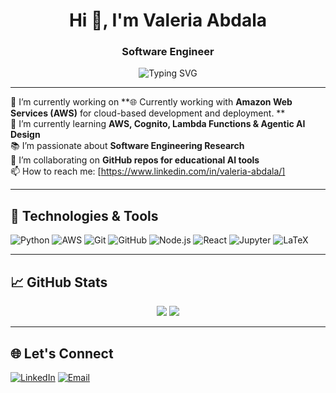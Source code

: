 <h1 align="center">Hi 👋, I'm Valeria Abdala</h1>
<h3 align="center">Software Engineer</h3>

<p align="center">
  <img src="https://readme-typing-svg.demolab.com?font=Fira+Code&pause=1000&center=true&vCenter=true&width=435&lines=Welcome+to+my+GitHub!;Machine+Learning+Lover;Software+Testing+Researcher;Open+Source+Contributor" alt="Typing SVG" />
</p>

---

🔭 I’m currently working on **🌐 Currently working with **Amazon Web Services (AWS)** for cloud-based development and deployment.
**  
🌱 I’m currently learning **AWS, Cognito, Lambda Functions & Agentic AI Design**  
📚 I’m passionate about **Software Engineering Research**  
👯 I’m collaborating on **GitHub repos for educational AI tools**  
📫 How to reach me: [https://www.linkedin.com/in/valeria-abdala/]  


---

## 🧰 Technologies & Tools
![Python](https://img.shields.io/badge/Python-3776AB?style=for-the-badge&logo=python&logoColor=white)
![AWS](https://img.shields.io/badge/AWS-232F3E?style=for-the-badge&logo=amazon-aws&logoColor=white)
![Git](https://img.shields.io/badge/Git-F05032?style=for-the-badge&logo=git&logoColor=white)
![GitHub](https://img.shields.io/badge/GitHub-181717?style=for-the-badge&logo=github&logoColor=white)
![Node.js](https://img.shields.io/badge/Node.js-339933?style=for-the-badge&logo=nodedotjs&logoColor=white)
![React](https://img.shields.io/badge/React-61DAFB?style=for-the-badge&logo=react&logoColor=black)
![Jupyter](https://img.shields.io/badge/Jupyter-F37626?style=for-the-badge&logo=jupyter&logoColor=white)
![LaTeX](https://img.shields.io/badge/LaTeX-008080?style=for-the-badge&logo=latex&logoColor=white)

---

## 📈 GitHub Stats

<p align="center">
  <img src="https://github-readme-stats.vercel.app/api?username=TuUsuario&show_icons=true&theme=radical" />
  <img src="https://github-readme-streak-stats.herokuapp.com/?user=TuUsuario&theme=radical" />
</p>

---
<!--
## 📝 Latest Projects
- 🔬 **ACO4MLPR** – AI-powered path recommendation system for microlearning
- 🔐 **AgileSecureTests** – Secure software testing strategies in agile environments
- 📊 **DataVizAI** – Intelligent agent for automatic dataset visualization and insights

---
-->

## 🌐 Let's Connect
[![LinkedIn](https://img.shields.io/badge/-LinkedIn-blue?style=for-the-badge&logo=linkedin&logoColor=white)](https://www.linkedin.com/in/valeria-abdala/)
[![Email](https://img.shields.io/badge/Email-D14836?style=for-the-badge&logo=gmail&logoColor=white)](abdalavaleria@outlook.com)

